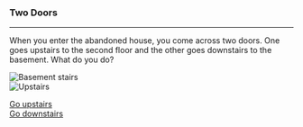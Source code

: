 ### Two Doors
---
When you enter the abandoned house, you come across two doors. One goes upstairs to the second floor and the other goes downstairs to the basement. What do you do?

![Basement stairs](https://encrypted-tbn0.gstatic.com/images?q=tbn:ANd9GcQBIz2HETXQsao5CDNGR5CMsTJYV_qP58ZTBvhDbEU_y43TIdff)  
![Upstairs](https://c1.staticflickr.com/8/7175/6450753403_7ce37b8c49_b.jpg)

[Go upstairs](killer-chases-upstairs.md)  
[Go downstairs](confront-killer-downstairs.md)